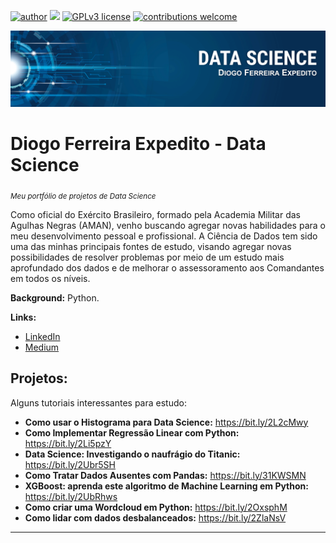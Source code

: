 [![author](https://img.shields.io/badge/author-DiogoFerreira-red.svg)](https://www.linkedin.com/in/diogo-ferreira-expedito-43b8a51a2/) [![](https://img.shields.io/badge/python-3.7+-blue.svg)](https://www.python.org/downloads/release/python-365/) [![GPLv3 license](https://img.shields.io/badge/License-GPLv3-blue.svg)](http://perso.crans.org/besson/LICENSE.html) [![contributions welcome](https://img.shields.io/badge/contributions-welcome-brightgreen.svg?style=flat)](https://github.com/carlosfab/data_science/issues)

<p align="center">
  <img src="Banner_github.png" >
</p>

# Diogo Ferreira Expedito - Data Science
<sub>*Meu portfólio de projetos de Data Science*</sub>

  Como oficial do Exército Brasileiro, formado pela Academia Militar das Agulhas Negras (AMAN), venho buscando agregar novas habilidades para o meu desenvolvimento pessoal e profissional. 
  A Ciência de Dados tem sido uma das minhas principais fontes de estudo, visando agregar novas possibilidades de resolver problemas por meio de um estudo mais aprofundado dos dados e de melhorar o assessoramento aos Comandantes em todos os níveis.

**Background:** Python.

**Links:**
* [LinkedIn](https://www.linkedin.com/in/diogo-ferreira-expedito-43b8a51a2/)
* [Medium](https://medium.com/@aspdiogo346)


## Projetos:
Alguns tutoriais interessantes para estudo:

* **Como usar o Histograma para Data Science:** https://bit.ly/2L2cMwy
* **Como Implementar Regressão Linear com Python:** https://bit.ly/2Li5pzY
* **Data Science: Investigando o naufrágio do Titanic:** https://bit.ly/2Ubr5SH
* **Como Tratar Dados Ausentes com Pandas:** https://bit.ly/31KWSMN
* **XGBoost: aprenda este algoritmo de Machine Learning em Python:** https://bit.ly/2UbRhws
* **Como criar uma Wordcloud em Python:** https://bit.ly/2OxsphM
* **Como lidar com dados desbalanceados:** https://bit.ly/2ZlaNsV

---


